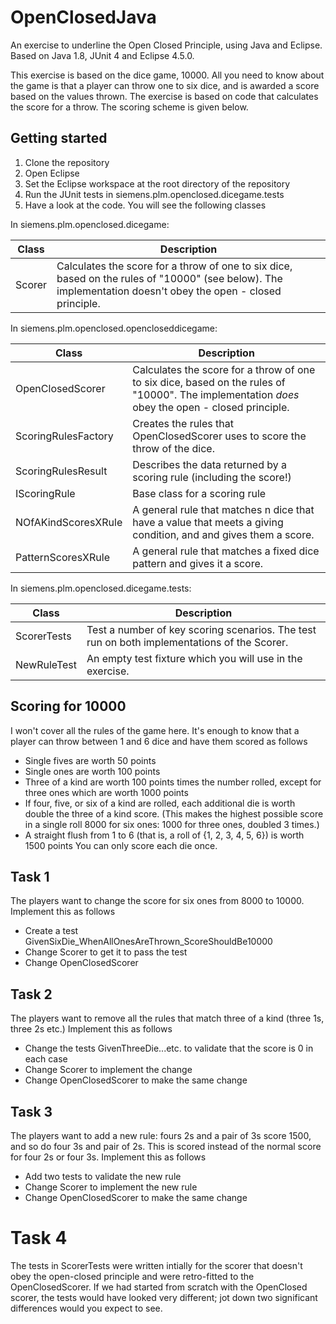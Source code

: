 # OpenClosedJava
An exercise to underline the Open Closed Principle, using Java and Eclipse. 
Based on Java 1.8, JUnit 4 and Eclipse 4.5.0.

This exercise is based on the dice game, 10000. All you need to know about the game is that a player can throw one to six dice, and is awarded a score based on the values thrown. 
The exercise is based on code that calculates the score for a throw. The scoring scheme is given below. 

## Getting started

1. Clone the repository 
2. Open Eclipse
3. Set the Eclipse workspace at the root directory of the repository
4. Run the JUnit tests in siemens.plm.openclosed.dicegame.tests 
5. Have a look at the code. You will see the following classes

In siemens.plm.openclosed.dicegame:

| Class | Description |
|-------|-------------|
| Scorer | Calculates the score for a throw of one to six dice, based on the rules of "10000" (see below). The implementation doesn't obey the open - closed principle.|

In siemens.plm.openclosed.opencloseddicegame:

| Class | Description |
|-------|-------------|
| OpenClosedScorer | Calculates the score for a throw of one to six dice, based on the rules of "10000". The implementation *does* obey the open - closed principle.|
| ScoringRulesFactory | Creates the rules that OpenClosedScorer uses to score the throw of the dice. |
| ScoringRulesResult | Describes the data returned by a scoring rule (including the score!) |
| IScoringRule | Base class for a scoring rule |
| NOfAKindScoresXRule | A general rule that matches n dice that have a value that meets a giving condition, and and gives them a score. |
| PatternScoresXRule | A  general rule that matches a fixed dice pattern and gives it a score. |

In siemens.plm.openclosed.dicegame.tests:

| Class | Description |
|-------|-------------|
| ScorerTests | Test a number of key scoring scenarios. The test run on both implementations of the Scorer. |
| NewRuleTest | An empty test fixture which you will use in the exercise. |

## Scoring for 10000
I won't cover all the rules of the game here. It's enough to know that a player can throw between 1 and 6 dice and have them scored
as follows

* Single fives are worth 50 points
* Single ones are worth 100 points
* Three of a kind are worth 100 points times the number rolled, except for three ones which are worth 1000 points
* If four, five, or six of a kind are rolled, each additional die is worth double the three of a kind score. (This makes the highest possible score in a single roll 8000 for six ones: 1000 for three ones, doubled 3 times.)
* A straight flush from 1 to 6 (that is, a roll of {1, 2, 3, 4, 5, 6}) is worth 1500 points
You can only score each die once.

## Task 1
The players want to change the score for six ones from 8000 to 10000.
Implement this as follows

* Create a test GivenSixDie_WhenAllOnesAreThrown_ScoreShouldBe10000
* Change Scorer to get it to pass the test
* Change OpenClosedScorer

## Task 2
The players want to remove all the rules that match three of a kind (three 1s, three 2s etc.) 
Implement this as follows

* Change the tests GivenThreeDie...etc. to validate that the score is 0 in each case
* Change Scorer to implement the change
* Change OpenClosedScorer to make the same change

## Task 3
The players want to add a new rule: fours 2s and a pair of 3s score 1500, and so do four 3s and pair of 2s. This is scored instead of the normal score for four 2s or four 3s.
Implement this as follows

* Add two tests to validate the new rule
* Change Scorer to implement the new rule
* Change OpenClosedScorer to make the same change

# Task 4
The tests in ScorerTests were written intially for the scorer that doesn't obey the open-closed principle and were retro-fitted to the OpenClosedScorer. If we had started from 
scratch with the OpenClosed scorer, the tests would have looked very different; jot down two significant differences would you expect to see.
